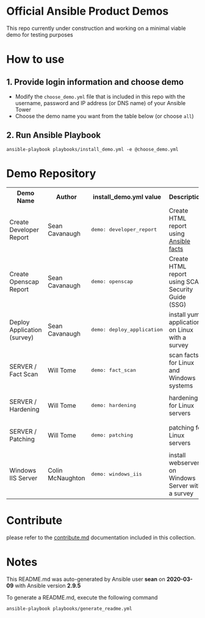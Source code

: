 # Official Ansible Product Demos

This repo currently under construction and working on a minimal viable demo for testing purposes

# How to use

## 1. Provide login information and choose demo

  - Modify the `choose_demo.yml` file that is included in this repo with the username, password and IP address (or DNS name) of your Ansible Tower
  - Choose the demo name you want from the table below (or choose `all`)

## 2. Run Ansible Playbook

```
ansible-playbook playbooks/install_demo.yml -e @choose_demo.yml
```

# Demo Repository

<table>
  <tr>
    <th>Demo Name</th>
    <th>Author</th>
    <th>install_demo.yml value</th>
    <th>Description</th>
    <th>Video Walkthrough</th>
    <th>Workshop Types</th>
  </tr>
  <tr>
    <td>Create Developer Report</td>
    <td>Sean Cavanaugh</td>
    <td><pre>demo: developer_report</pre></td>
    <td>Create HTML report using <a href="https://docs.ansible.com/ansible/latest/user_guide/playbooks_variables.html#variables-discovered-from-systems-facts">Ansible facts</a></td>
    <td>Not available </td>
    <td><ul><li>f5</li><li>rhel</li></ul></td>
  </tr>
  <tr>
    <td>Create Openscap Report</td>
    <td>Sean Cavanaugh</td>
    <td><pre>demo: openscap</pre></td>
    <td>Create HTML report using SCAP Security Guide (SSG)</td>
    <td>Not available </td>
    <td><ul><li>f5</li><li>rhel</li></ul></td>
  </tr>
  <tr>
    <td>Deploy Application (survey)</td>
    <td>Sean Cavanaugh</td>
    <td><pre>demo: deploy_application</pre></td>
    <td>install yum applications on Linux with a survey</td>
    <td><a href="https://www.youtube.com/watch?v=pU8ZgSBuEJw&list=PLdu06OJoEf2bp-PNtxPP_2n7Avkax8TED">Video Link</a></td>
    <td><ul><li>f5</li><li>rhel</li></ul></td>
  </tr>
  <tr>
    <td>SERVER / Fact Scan</td>
    <td>Will Tome</td>
    <td><pre>demo: fact_scan</pre></td>
    <td>scan facts for Linux and Windows systems</td>
    <td>Not available </td>
    <td><ul><li>f5</li><li>rhel</li><li>windows</li></ul></td>
  </tr>
  <tr>
    <td>SERVER / Hardening</td>
    <td>Will Tome</td>
    <td><pre>demo: hardening</pre></td>
    <td>hardening for Linux servers</td>
    <td>Not available </td>
    <td><ul><li>f5</li><li>rhel</li></ul></td>
  </tr>
  <tr>
    <td>SERVER / Patching</td>
    <td>Will Tome</td>
    <td><pre>demo: patching</pre></td>
    <td>patching for Linux servers</td>
    <td>Not available </td>
    <td><ul><li>f5</li><li>rhel</li></ul></td>
  </tr>
  <tr>
    <td>Windows IIS Server</td>
    <td>Colin McNaughton</td>
    <td><pre>demo: windows_iis</pre></td>
    <td>install webserver on Windows Server with a survey</td>
    <td>Not available </td>
    <td><ul><li>windows</li></ul></td>
  </tr>
</table>

# Contribute

please refer to the [contribute.md](docs/contribute.md) documentation included in this collection.

# Notes

This README.md was auto-generated by Ansible user **sean** on **2020-03-09** with Ansible version **2.9.5**

To generate a README.md, execute the following command

```
ansible-playbook playbooks/generate_readme.yml
```
